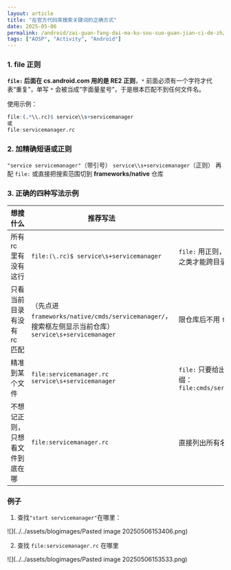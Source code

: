 ```yaml
---
layout: article
title: "在官方代码库搜索关键词的正确方式"
date: 2025-05-06
permalink: /android/zai-guan-fang-dai-ma-ku-sou-suo-guan-jian-ci-de-zh/
tags: ["AOSP", "Activity", "Android"]
---
```


  

### 1. file 正则
**`file:` 后面在 cs.android.com 用的是 RE2 正则**，`*` 前面必须有一个字符才代表“重复”，单写 `*` 会被当成“字面量星号”，于是根本匹配不到任何文件名。

使用示例：

```r
file:(.*\\.rc)$ service\\s+servicemanager 
或
file:servicemanager.rc
```

### 2. 加精确短语或正则
`"service servicemanager"`（带引号）
`service\\s+servicemanager`（正则）
再配 `file:` 或直接把搜索范围切到 **frameworks/native** 仓库

### 3. 正确的四种写法示例

| 想搜什么            | 推荐写法                                                                                 | 说明                                                                      |
| --------------- | ------------------------------------------------------------------------------------ | ----------------------------------------------------------------------- |
| 所有 rc 里有没有这行    | `file:(\.rc)$ service\s+servicemanager`                                              | `file:` 用正则，`.` 不匹配 `/`，所以用 `.*` 或 `[^/]*` 之类才能跨目录。                     |
| 只看当前目录有没有 rc 匹配 | （先点进 `frameworks/native/cmds/servicemanager/`，搜索框左侧显示当前仓库）`service\s+servicemanager` | 限仓库后不用 `file:` 也行，行数少不会淹没。                                              |
| 精准到某个文件         | `file:servicemanager.rc service\s+servicemanager`                                    | `file:` 只要给出完整文件名即可，支持路径前缀：`file:cmds/servicemanager/servicemanager.rc` |
| 不想记正则，只想看文件到底在哪 | `file:servicemanager.rc`                                                             | 直接列出所有名叫 `servicemanager.rc` 的文件。                                       |

### 例子

1. 查找`"start servicemanager"`在哪里：

![](../../assets/blogimages/Pasted image 20250506153406.png)

2. 查找 `file:servicemanager.rc` 在哪里

![](../../assets/blogimages/Pasted image 20250506153533.png)

